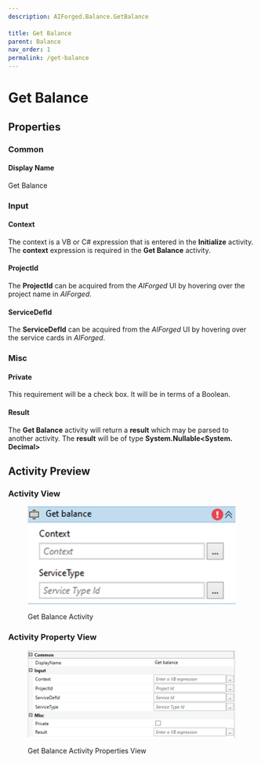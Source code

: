 ```yaml
---
description: AIForged.Balance.GetBalance

title: Get Balance
parent: Balance
nav_order: 1
permalink: /get-balance
---
```


# Get Balance

## Properties

### Common

#### Display Name

Get Balance

### Input

#### Context

The context is a VB or C# expression that is entered in the **Initialize** activity. The **context** expression is required in the **Get Balance** activity.

#### ProjectId

The **ProjectId** can be acquired from the _AIForged_ UI by hovering over the project name in _AIForged_.

#### ServiceDefId

The **ServiceDefId** can be acquired from the _AIForged_ UI by hovering over the service cards in _AIForged_.  &#x20;

### Misc

#### Private

This requirement will be a check box. It will be in terms of a Boolean.&#x20;

#### Result

The **Get Balance** activity will return a **result** which may be parsed to another activity. The **result** will be of type **System.Nullable\<System. Decimal>**

## **Activity Preview**

### Activity View

<figure><img src="../../.gitbook/assets/image (2).png" alt=""><figcaption><p>Get Balance Activity</p></figcaption></figure>

### Activity Property View

<figure><img src="../../.gitbook/assets/image.png" alt=""><figcaption><p>Get Balance Activity Properties View </p></figcaption></figure>
